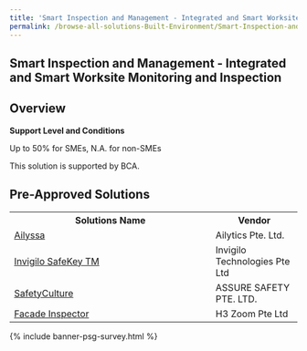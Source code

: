```yaml
---
title: 'Smart Inspection and Management - Integrated and Smart Worksite Monitoring and Inspection'
permalink: /browse-all-solutions-Built-Environment/Smart-Inspection-and-Management---Integrated-and-Smart-Worksite-Monitoring-and-Inspection
---
```


## Smart Inspection and Management - Integrated and Smart Worksite Monitoring and Inspection
## Overview

**Support Level and Conditions**

Up to 50% for SMEs, N.A. for non-SMEs

This solution is supported by BCA.

## Pre-Approved Solutions

<table>
<tr>
<th style='width: auto;'><b>Solutions Name</b></th>
<th style='width: 30%;'><b>Vendor</b></th>
</tr>
<tr>
<td><a href='/productivity-solutions-grant/solutionrepo/202116187C-Alyss-G' target='_blank'>Ailyssa</a><br></td>
<td>Ailytics Pte. Ltd.</td>
</tr>
<tr>
<td><a href='/productivity-solutions-grant/solutionrepo/202031283D-Invglo-SfKy-TM-G' target='_blank'>Invigilo SafeKey TM</a><br></td>
<td>Invigilo Technologies Pte Ltd</td>
</tr>
<tr>
<td><a href='/productivity-solutions-grant/solutionrepo/201500224Z-SftyCultur-G' target='_blank'>SafetyCulture</a><br></td>
<td>ASSURE SAFETY PTE. LTD.</td>
</tr>
<tr>
<td><a href='/productivity-solutions-grant/solutionrepo/201512674M-Fcd-Inspctor-G' target='_blank'>Facade Inspector</a><br></td>
<td>H3 Zoom Pte Ltd</td>
</tr>
</table>

{% include banner-psg-survey.html %}
